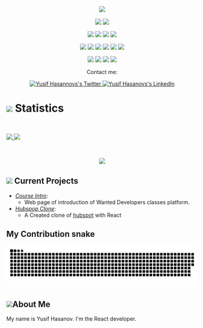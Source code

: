 <p align="center">
  <a href="https://github.com/DenverCoder1/readme-typing-svg"><img src="https://readme-typing-svg.herokuapp.com?lines=Hi,+I'm+Yusif.;I+am+web+developer.;I+love+Coding.;I+love+learning.;I+love+spreading+knowledge.;&center=true&width=500&height=50"></a>
</p>

<p>
<div align="center" target="_blank">
  <img src="https://img.shields.io/twitter/follow/YusifHasanov?style=social">
  <img src="https://img.shields.io/github/followers/yusifhasanov?style=social">

</div>
</p>

<p>
<div align="center">

  <img src="https://img.shields.io/badge/JavaScript-000000.svg?style=for-the-badge&logo=javascript&logoColor=F7E017">
  <img src="https://img.shields.io/badge/HTML5-F26624.svg?style=for-the-badge&logo=html5&logoColor=white">
  <img src="https://img.shields.io/badge/CSS-2465F1.svg?style=for-the-badge&logo=CSS3&logoColor=white">
  <img src="https://img.shields.io/badge/Bootstrap-2465F1.svg?style=for-the-badge&logo=bootstrap&logoColor=white">

</div>
</p>

<p>
<div align="center">
  <img src="https://img.shields.io/badge/React-3670A0?style=for-the-badge&logo=react&logoColor=ffdd54">
  <img src="https://img.shields.io/badge/Redux-764abc.svg?style=for-the-badge&logo=redux&logoColor=white">
  <img src="https://img.shields.io/badge/NextJS-black?style=for-the-badge&logo=next.js&logoColor=white">
    <img src="https://img.shields.io/badge/Chakra-60C9CA?style=for-the-badge&logo=chakraui&logoColor=white">
  <img src="https://img.shields.io/badge/GitHub-%23121011.svg?style=for-the-badge&logo=github&logoColor=white">
  <img src="https://img.shields.io/badge/Git-%23F05033.svg?style=for-the-badge&logo=git&logoColor=white">

</div>
</p>

<p>
<div align="center">

  <img src="https://img.shields.io/badge/Webstorm-38A169.svg?style=for-the-badge&logo=webstorm&logoColor=white">
  <img src="https://img.shields.io/badge/Visual%20Studio%20Code-0078d7.svg?style=for-the-badge&logo=visual-studio-code&logoColor=white">
  <img src="https://img.shields.io/badge/-Stackoverflow-FE7A16?style=for-the-badge&logo=stack-overflow&logoColor=white">
  <img src="https://img.shields.io/badge/StackExchange-%23ffffff.svg?style=for-the-badge&logo=StackExchange&logoColor=white">
</div>
</p>



<p align="center">Contact me:</p>
<p>
<div align="center">
	<a href="https://twitter.com/YusifHasanov12" rel="nofollow">
  		<img alt="Yusif Hasannovs's Twitter" width="22px" src="https://raw.githubusercontent.com/peterthehan/peterthehan/master/assets/twitter.svg" style="max-width: 100%;">
	</a>
	<a href="https://www.linkedin.com/in/yusif-hasanov/" rel="nofollow">
  		<img alt="Yusif Hasanovs's LinkedIn" width="22px" src="https://raw.githubusercontent.com/peterthehan/peterthehan/master/assets/linkedin.svg" style="max-width: 100%;">
	</a>
</div>
</p>

# <img src="https://media4.giphy.com/media/MIGbtLZoVjbl0bYbAd/giphy.gif?cid=ecf05e472t2h0i8d7dcjaoau9iqtchhr899hxmpxzzgc7lyw&rid=giphy.gif" width="30"> Statistics

<br/>
<p align="left">
  <a href="https://www.linkedin.com/in/yusif-hasanov/">
    <img width="49.5%" src="https://github-readme-stats.vercel.app/api?username=yusifhasanov&show_icons=true&include_all_commits=true&theme=radical&hide_border=true">
    <img width="49.5%" src="https://github-readme-streak-stats.herokuapp.com/?user=yusifhasanov&theme=radical&hide_border=true">		  
  </a>
</p>
<br>

 
<p align="center">
  <a href="https://www.linkedin.com/in/yusif-hasanov/">
    <img width="49.5%" src="https://github-readme-stats.vercel.app/api/top-langs/?username=yusifhasanov&theme=radical&bg_color=282828&hide_border=true&include_all_commits=true&count_private=true&layout=compact">
  </a>
</p>



## <img src="https://media1.giphy.com/media/Q8PQ1KuarrYucCMVTJ/giphy.gif?cid=ecf05e47odgm8bs8cmb8cf1ijmfzqaeeu9fzmx6nbcv06ky2&rid=giphy.gif" width="30"> Current Projects

<ul>			
	<li><i><a href="https://github.com/YusifHasanov/Course-Intro">Course Intro</a></i>:<ul><li>
  Web page of introduction of Wanted Developers classes platform.
  </li></ul></li>
	<li><i><a href="https://github.com/YusifHasanov/Hubspot-clone">Hubspop Clone</a></i>:<ul><li>A
  Created clone of <a href="https://www.hubspot.com/" target="_blank">hubspot</a> with React
  </li></ul></li>


</ul>


## My Contribution snake
![Contribution snake example](https://github.com/YusifHasanov/YusifHasanov/blob/main/github-contribution-grid-snake.svg)

## <img src="https://user-images.githubusercontent.com/82110564/189553856-2e7f8f30-80b4-484f-bfaa-9e5eb10f24e5.gif" width="30">About Me

My name is Yusif Hasanov. I'm the React developer. 

